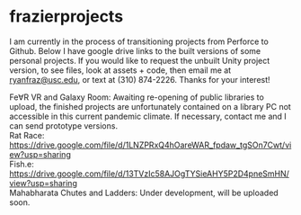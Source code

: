 # frazierprojects
I am currently in the process of transitioning projects from Perforce to Github. Below I have google drive links to the built versions of some personal projects. If you would like to request the unbuilt Unity project version, to see files, look at assets + code, then email me at ryanfraz@usc.edu, or text at (310) 874-2226. Thanks for your interest! 

Fe∀R VR and Galaxy Room: Awaiting re-opening of public libraries to upload, the finished projects are unfortunately contained on a library PC not accessible in this 
                         current pandemic climate. If necessary, contact me and I can send prototype versions.\
Rat Race: https://drive.google.com/file/d/1LNZPRxQ4hOareWAR_fpdaw_tgSOn7Cwt/view?usp=sharing \
Fish.e: https://drive.google.com/file/d/13TVzIc58AJOgTYSieAHY5P2D4pneSmHN/view?usp=sharing \
Mahabharata Chutes and Ladders: Under development, will be uploaded soon.
